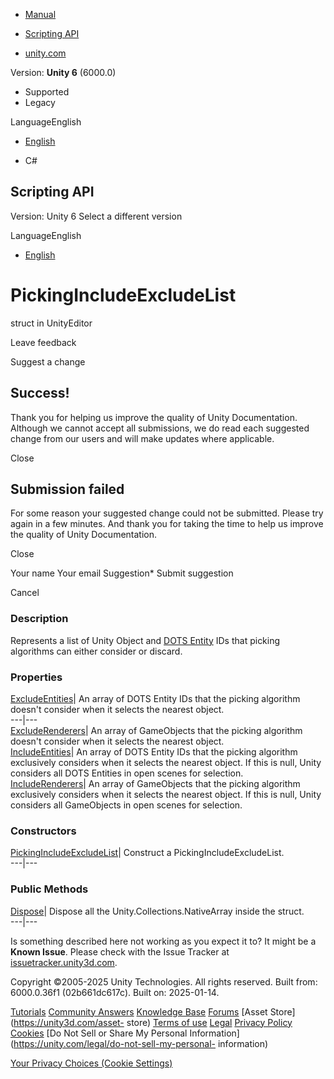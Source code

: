 [ ]()

  * [Manual](../Manual/index.html)
  * [Scripting API](../ScriptReference/index.html)

  * [unity.com](https://unity.com/)

Version: **Unity 6** (6000.0)

  * Supported
  * Legacy

LanguageEnglish

  * [English]()

  * C#

[ ](https://docs.unity3d.com)

## Scripting API

Version: Unity 6 Select a different version

LanguageEnglish

  * [English]()

# PickingIncludeExcludeList

struct in UnityEditor

Leave feedback

Suggest a change

## Success!

Thank you for helping us improve the quality of Unity Documentation. Although
we cannot accept all submissions, we do read each suggested change from our
users and will make updates where applicable.

Close

## Submission failed

For some reason your suggested change could not be submitted. Please <a>try
again</a> in a few minutes. And thank you for taking the time to help us
improve the quality of Unity Documentation.

Close

Your name Your email Suggestion* Submit suggestion

Cancel

[ ]()

### Description

Represents a list of Unity Object and [DOTS
Entity](https://docs.unity3d.com/Packages/com.unity.entities@latest/index.html?subfolder=/manual/ecs_entities.html)
IDs that picking algorithms can either consider or discard.

### Properties

[ExcludeEntities](PickingIncludeExcludeList.ExcludeEntities.html)| An array of
DOTS Entity IDs that the picking algorithm doesn't consider when it selects
the nearest object.  
---|---  
[ExcludeRenderers](PickingIncludeExcludeList.ExcludeRenderers.html)| An array
of GameObjects that the picking algorithm doesn't consider when it selects the
nearest object.  
[IncludeEntities](PickingIncludeExcludeList.IncludeEntities.html)| An array of
DOTS Entity IDs that the picking algorithm exclusively considers when it
selects the nearest object. If this is null, Unity considers all DOTS Entities
in open scenes for selection.  
[IncludeRenderers](PickingIncludeExcludeList.IncludeRenderers.html)| An array
of GameObjects that the picking algorithm exclusively considers when it
selects the nearest object. If this is null, Unity considers all GameObjects
in open scenes for selection.  
  
### Constructors

[PickingIncludeExcludeList](PickingIncludeExcludeList-ctor.html)| Construct a
PickingIncludeExcludeList.  
---|---  
  
### Public Methods

[Dispose](PickingIncludeExcludeList.Dispose.html)| Dispose all the
Unity.Collections.NativeArray inside the struct.  
---|---  
  
Is something described here not working as you expect it to? It might be a
**Known Issue**. Please check with the Issue Tracker at
[issuetracker.unity3d.com](https://issuetracker.unity3d.com).

Copyright ©2005-2025 Unity Technologies. All rights reserved. Built from:
6000.0.36f1 (02b661dc617c). Built on: 2025-01-14.

[Tutorials](https://unity3d.com/learn) [Community
Answers](https://answers.unity3d.com) [Knowledge
Base](https://support.unity3d.com/hc/en-us)
[Forums](https://forum.unity3d.com) [Asset Store](https://unity3d.com/asset-
store) [Terms of use](https://docs.unity3d.com/Manual/TermsOfUse.html)
[Legal](https://unity.com/legal) [Privacy
Policy](https://unity.com/legal/privacy-policy)
[Cookies](https://unity.com/legal/cookie-policy) [Do Not Sell or Share My
Personal Information](https://unity.com/legal/do-not-sell-my-personal-
information)

[Your Privacy Choices (Cookie Settings)](javascript:void\(0\);)

